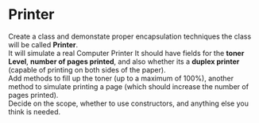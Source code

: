 # Printer
Create a class and demonstate proper encapsulation techniques the class will be called **Printer**.<br />
It will simulate a real Computer Printer
It should have fields for the **toner Level**, **number of pages printed**, and also whether its a **duplex printer** (capable of printing on both sides of the paper).<br />
Add methods to fill up the toner (up to a maximum of 100%), another method to simulate printing a page (which should increase the number of pages printed).<br />
Decide on the scope, whether to use constructors, and anything else you think is needed.